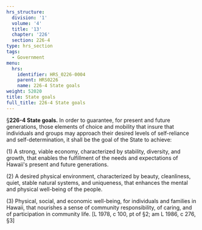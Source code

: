 ```yaml
---
hrs_structure:
  division: '1'
  volume: '4'
  title: '13'
  chapter: '226'
  section: 226-4
type: hrs_section
tags:
  - Government
menu:
  hrs:
    identifier: HRS_0226-0004
    parent: HRS0226
    name: 226-4 State goals
weight: 52020
title: State goals
full_title: 226-4 State goals
---
```

§**226-4 State goals.** In order to guarantee, for present and future generations, those elements of choice and mobility that insure that individuals and groups may approach their desired levels of self-reliance and self-determination, it shall be the goal of the State to achieve:

(1) A strong, viable economy, characterized by stability, diversity, and growth, that enables the fulfillment of the needs and expectations of Hawaii's present and future generations.

(2) A desired physical environment, characterized by beauty, cleanliness, quiet, stable natural systems, and uniqueness, that enhances the mental and physical well-being of the people.

(3) Physical, social, and economic well-being, for individuals and families in Hawaii, that nourishes a sense of community responsibility, of caring, and of participation in community life. [L 1978, c 100, pt of §2; am L 1986, c 276, §3]